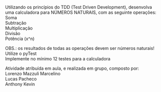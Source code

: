 Utilizando os princípios do TDD (Test Driven Development), desenvolva uma calculadora para NÚMEROS NATURAIS, com as seguinte operações: <br>
Soma <br>
Subtração <br>
Multiplicação <br>
Divisão <br>
Potência (x^n) <br>

OBS.: os resultados de todas as operações devem ser números naturais! <br>
Utilize o pyTest <br>
Implemente no mínimo 12 testes para a calculadora


Atividade atribuída em aula, e realizada em grupo, composto por:<br>
Lorenzo Mazzuli Marcelino<br>
Lucas Pacheco<br>
Anthony Kevin

